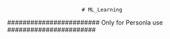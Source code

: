                             # ML_Learning
                            
                            
######################## Only for Personla use #######################
